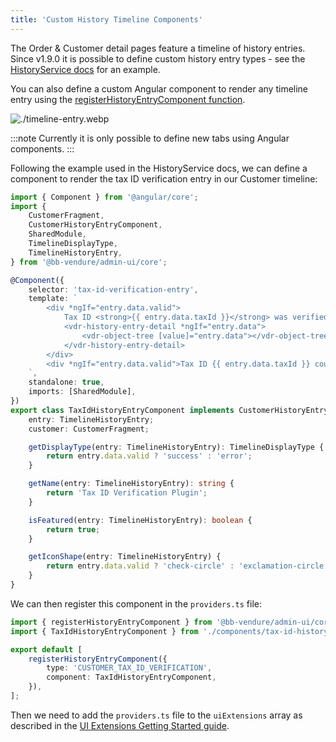 ```yaml
---
title: 'Custom History Timeline Components'
---
```


The Order & Customer detail pages feature a timeline of history entries. Since v1.9.0 it is possible to define custom history entry types - see the [HistoryService docs](/reference/typescript-api/services/history-service/) for an example.

You can also define a custom Angular component to render any timeline entry using the [registerHistoryEntryComponent function](/reference/admin-ui-api/custom-history-entry-components/register-history-entry-component/).

![./timeline-entry.webp](./timeline-entry.webp)

:::note
Currently it is only possible to define new tabs using Angular components.
:::

Following the example used in the HistoryService docs, we can define a component to render the tax ID verification
entry in our Customer timeline:

```ts title="src/plugins/tax-id/ui/components/tax-id-history-entry/tax-id-history-entry.component.ts"
import { Component } from '@angular/core';
import {
    CustomerFragment,
    CustomerHistoryEntryComponent,
    SharedModule,
    TimelineDisplayType,
    TimelineHistoryEntry,
} from '@bb-vendure/admin-ui/core';

@Component({
    selector: 'tax-id-verification-entry',
    template: `
        <div *ngIf="entry.data.valid">
            Tax ID <strong>{{ entry.data.taxId }}</strong> was verified
            <vdr-history-entry-detail *ngIf="entry.data">
                <vdr-object-tree [value]="entry.data"></vdr-object-tree>
            </vdr-history-entry-detail>
        </div>
        <div *ngIf="entry.data.valid">Tax ID {{ entry.data.taxId }} could not be verified</div>
    `,
    standalone: true,
    imports: [SharedModule],
})
export class TaxIdHistoryEntryComponent implements CustomerHistoryEntryComponent {
    entry: TimelineHistoryEntry;
    customer: CustomerFragment;

    getDisplayType(entry: TimelineHistoryEntry): TimelineDisplayType {
        return entry.data.valid ? 'success' : 'error';
    }

    getName(entry: TimelineHistoryEntry): string {
        return 'Tax ID Verification Plugin';
    }

    isFeatured(entry: TimelineHistoryEntry): boolean {
        return true;
    }

    getIconShape(entry: TimelineHistoryEntry) {
        return entry.data.valid ? 'check-circle' : 'exclamation-circle';
    }
}
```

We can then register this component in the `providers.ts` file:

```ts title="src/plugins/tax-id/ui/providers.ts"
import { registerHistoryEntryComponent } from '@bb-vendure/admin-ui/core';
import { TaxIdHistoryEntryComponent } from './components/tax-id-history-entry/tax-id-history-entry.component';

export default [
    registerHistoryEntryComponent({
        type: 'CUSTOMER_TAX_ID_VERIFICATION',
        component: TaxIdHistoryEntryComponent,
    }),
];
```

Then we need to add the `providers.ts` file to the `uiExtensions` array as described in the [UI Extensions Getting Started guide](/guides/extending-the-admin-ui/getting-started/).

